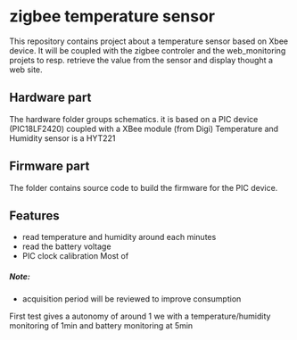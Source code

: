 # zigbee temperature sensor

This repository contains project about a temperature sensor based on Xbee device.
It will be coupled with the zigbee controler and the web_monitoring projets to resp. retrieve the value from the sensor 
and display thought a web site.


## Hardware part
The hardware folder groups schematics. it is based on a PIC device (PIC18LF2420) coupled with a XBee module (from Digi)
Temperature and Humidity sensor is a HYT221


## Firmware part
The folder contains source code to build the firmware for the PIC device.

## Features
 - read temperature and humidity around each minutes
 - read the battery voltage
 - PIC clock calibration
Most of 
 
##### Note:
 - acquisition period will be reviewed to improve consumption
 
 First test gives a autonomy of around 1 we with a temperature/humidity monitoring of 1min and battery monitoring at 5min

